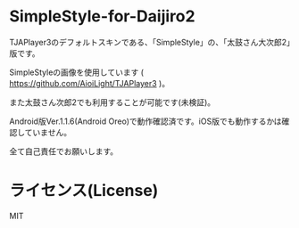 # SimpleStyle-for-Daijiro2
TJAPlayer3のデフォルトスキンである、「SimpleStyle」の、「太鼓さん大次郎2」版です。

SimpleStyleの画像を使用しています ( https://github.com/AioiLight/TJAPlayer3 )。

また太鼓さん次郎2でも利用することが可能です(未検証)。

Android版Ver.1.1.6(Android Oreo)で動作確認済です。iOS版でも動作するかは確認していません。

全て自己責任でお願いします。

# ライセンス(License)
MIT